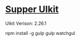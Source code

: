 # [Supper UIkit](https://github.com/nguyentruonggiang/supper-uikit)
UIkit Verison: 2.26.1


npm install -g gulp
gulp watchgul